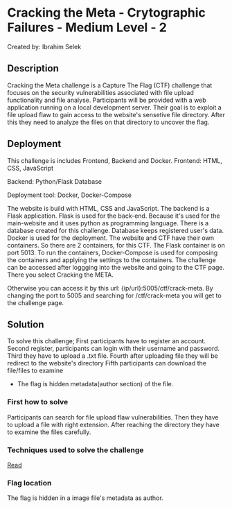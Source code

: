 # Cracking the Meta - Crytographic Failures - Medium Level - 2

Created by: Ibrahim Selek

## Description
Cracking the Meta challenge is a Capture The Flag (CTF) challenge that focuses on the security vulnerabilities associated with file upload functionality and file analyse. Participants will be provided with a web application running on a local development server. Their goal is to exploit a file upload flaw to gain access to the website's sensetive file directory. After this they need to analyze the files on that directory to uncover the flag. 

## Deployment
This challenge is includes Frontend, Backend and Docker.
Frontend:
HTML,
CSS,
JavaScript

Backend:
Python/Flask
Database

Deployment tool:
Docker,
Docker-Compose

The website is build with HTML, CSS and JavaScript. The backend is a Flask application. Flask is used for the back-end. Because it's used for the main-website and it uses python as programming language. There is a database created for this challenge. Database keeps registered user's data.
Docker is used for the deployment. The website and CTF have their own containers. So there are 2 containers, for this CTF. The Flask container is on port 5013. To run the containers, Docker-Compose is used for composing the containers and applying the settings to the containers.
The challenge can be accessed after loggging into the website and going to the CTF page. There you select Cracking the META.

Otherwise you can access it by this url: {ip/url}:5005/ctf/crack-meta. By changing the port to 5005 and searching for /ctf/crack-meta you will get to the challenge page.

## Solution
To solve this challenge; 
First participants  have to register an account. 
Second register, participants can login with their username and password.
Third they have to upload a .txt file.
Fourth after uploading file they will be redirect to the website's directory
Fifth participants can download the file/files to examine
* The flag is hidden metadata(author section) of the file. 
### First how to solve
Participants can search for file upload flaw vulnerabilities. Then they have to upload a file with right extension. After reaching the directory they have to examine the files carefully. 
### Techniques used to solve the challenge
[Read](https://owasp.org/www-community/vulnerabilities/Unrestricted_File_Upload)
### Flag location
The flag is hidden in a image file's metadata as author.
